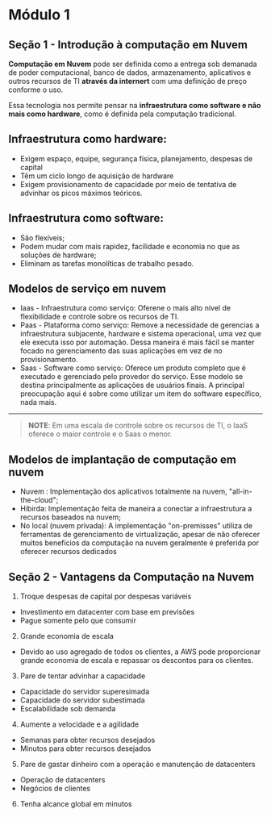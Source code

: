# Módulo 1 
## Seção 1 - Introdução à computação em Nuvem

**Computação em Nuvem** pode ser definida como a entrega sob demanada de poder computacional, banco de dados, armazenamento, aplicativos e outros recursos de TI **através da internert** com uma definição de preço conforme o uso.

Essa tecnologia nos permite pensar na **infraestrutura como software e não mais como hardware**, como é definida pela computação tradicional.

## Infraestrutura como hardware:

 - Exigem espaço, equipe, segurança física, planejamento, despesas de capital
 - Têm um ciclo longo de aquisição de hardware
 - Exigem provisionamento de capacidade por meio de tentativa de advinhar os picos máximos teóricos.

## Infraestrutura como software:

- São flexíveis;
- Podem mudar com mais rapidez, facilidade e economia no que as soluções de hardware;
- Eliminam as tarefas monolíticas de trabalho pesado.


## Modelos de serviço em nuvem
- Iaas - Infraestrutura como serviço: Oferene o mais alto nível de flexibilidade e controle sobre os recursos de TI.
- Paas - Plataforma como serviço: Remove a necessidade de gerencias a infraestrutura subjacente, hardware e sistema operacional, uma vez que ele executa isso por automação. Dessa maneira é mais fácil se manter focado no gerenciamento das suas aplicações em vez de no provisionamento.
- Saas - Software como serviço: Oferece um produto completo que é executado e gerenciado pelo provedor do serviço. Esse modelo se destina principalmente as aplicações de usuários finais. A principal preocupação aqui é sobre como utilizar um item do software específico, nada mais.

---
>**NOTE**: Em uma escala de controle sobre os recursos de TI, o IaaS oferece o maior controle e o Saas o menor.

## Modelos de implantação de computação em nuvem
- Nuvem : Implementação dos aplicativos totalmente na nuvem, "all-in-the-cloud";
- Híbirda: Implementação feita de maneira a conectar a infraestrutura a recursos baseados na nuvem;
- No local (nuvem privada): A implementação "on-premisses" utiliza de ferramentas de gerenciamento de virtualização, apesar de não oferecer muitos benefícios da computação na nuvem geralmente é preferida por oferecer recursos dedicados

## Seção 2 - Vantagens da Computação na Nuvem

1. Troque despesas de capital por despesas variáveis
- Investimento em datacenter com base em previsões
- Pague somente pelo que consumir

2. Grande economia de escala
- Devido ao uso agregado de todos os clientes, a AWS pode proporcionar grande economia de escala e repassar os descontos para os clientes.

3. Pare de tentar advinhar a capacidade
- Capacidade do servidor superesimada
- Capacidade do servidor subestimada
- Escalabilidade sob demanda

4. Aumente a velocidade e a agilidade
- Semanas para obter recursos desejados
- Minutos para obter recursos desejados

5. Pare de gastar dinheiro com a operação e manutenção de datacenters
- Operação de datacenters
- Negócios de clientes

6. Tenha alcance global em minutos
